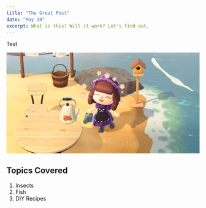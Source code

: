 ```yaml
---
title: "The Great Post"
date: "May 19"
excerpt: What is this? Will it work? Let's find out.
---
```


Test

![ACNH](./ACNH.jpg)

## Topics Covered

1. Insects
2. Fish
3. DIY Recipes
